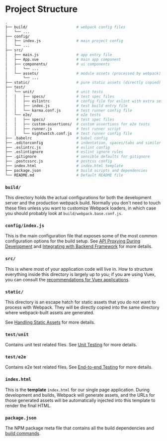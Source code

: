 # Project Structure

``` bash
.
├── build/                      # webpack config files
│   └── ...
├── config/
│   ├── index.js                # main project config
│   └── ...
├── src/
│   ├── main.js                 # app entry file
│   ├── App.vue                 # main app component
│   ├── components/             # ui components
│   │   └── ...
│   └── assets/                 # module assets (processed by webpack)
│       └── ...
├── static/                     # pure static assets (directly copied)
├── test/
│   └── unit/                   # unit tests
│   │   ├── specs/              # test spec files
│   │   ├── eslintrc            # config file for eslint with extra settings only for unit tests
│   │   ├── index.js            # test build entry file
│   │   └── karma.conf.js       # test runner config file
│   └── e2e/                    # e2e tests
│   │   ├── specs/              # test spec files
│   │   ├── custom-assertions/  # custom assertions for e2e tests
│   │   ├── runner.js           # test runner script
│   │   └── nightwatch.conf.js  # test runner config file
├── .babelrc                    # babel config
├── .editorconfig               # indentation, spaces/tabs and similar settings for your editor
├── .eslintrc.js                # eslint config
├── .eslintignore               # eslint ignore rules
├── .gitignore                  # sensible defaults for gitignore
├── .postcssrc.js               # postcss config
├── index.html                  # index.html template
├── package.json                # build scripts and dependencies
└── README.md                   # Default README file
```

### `build/`

This directory holds the actual configurations for both the development server and the production webpack build. Normally you don't need to touch these files unless you want to customize Webpack loaders, in which case you should probably look at `build/webpack.base.conf.js`.

### `config/index.js`

This is the main configuration file that exposes some of the most common configuration options for the build setup. See [API Proxying During Development](proxy.md) and [Integrating with Backend Framework](backend.md) for more details.

### `src/`

This is where most of your application code will live in. How to structure everything inside this directory is largely up to you; if you are using Vuex, you can consult the [recommendations for Vuex applications](http://vuex.vuejs.org/en/structure.html).

### `static/`

This directory is an escape hatch for static assets that you do not want to process with Webpack. They will be directly copied into the same directory where webpack-built assets are generated.

See [Handling Static Assets](static.md) for more details.

### `test/unit`

Contains unit test related files. See [Unit Testing](unit.md) for more details.

### `test/e2e`

Contains e2e test related files. See [End-to-end Testing](e2e.md) for more details.

### `index.html`

This is the **template** `index.html` for our single page application. During development and builds, Webpack will generate assets, and the URLs for those generated assets will be automatically injected into this template to render the final HTML.

### `package.json`

The NPM package meta file that contains all the build dependencies and [build commands](commands.md).
